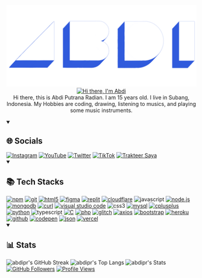 <p align="center">
<img src="/assets/abdipr.png" alt="abdipr" width="720">
<a href="https://github.com/abdipr" target="_blank">
  <img src="https://readme-typing-svg.demolab.com?font=Fira+Code&pause=1000&color=335DDD&center=true&vCenter=true&random=false&width=435&lines=Hi+there!+I'm+Abdi;I+am+a+programmer;I+do+anything+interesting;Connect+with+me!" alt="Hi there, I'm Abdi"></a><br>
Hi there, this is Abdi Putrana Radian. I am 15 years old. I live in Subang, Indonesia. My Hobbies are coding, drawing, listening to musics, and playing some music instruments.
</p>

<details open>
  <summary><h2>🌐 Socials</h2></summary>
<a href="https://instagram.com/abdiputranar" target="_blank"><img src="https://img.shields.io/badge/Instagram-%23E4405F.svg?logo=Instagram&logoColor=white" alt="Instagram"></a>
<a href="https://youtube.com/@abdipr" target="_blank"><img src="https://img.shields.io/badge/YouTube-%23FF0000.svg?logo=YouTube&logoColor=white" alt="YouTube"></a>
<a href="https://twitter.com/abdiputranar" target="_blank"><img src="https://img.shields.io/badge/X-%23000000.svg?logo=X&logoColor=white" alt="Twitter"></a>
<a href="https://www.tiktok.com/@abdiputranar" target="_blank"><img src="https://img.shields.io/badge/TikTok-%23000000.svg?logo=TikTok&logoColor=white" alt="TikTok"></a>
<a href="https://trakteer.id/abdipr" target="_blank"><img id="wse-buttons-preview" src="https://cdn.trakteer.id/images/embed/trbtn-red-1.png?date=18-11-2023" height="30" style="border: 0px; height: 30px;" alt="Trakteer Saya"></a>
</details>

<details open>
  <summary><h2>📚 Tech Stacks</h2></summary>
<a href='https://www.npmjs.com' target="_blank"><img alt='npm' src='https://img.shields.io/badge/npm-100000?style=flat-square&logo=npm&logoColor=white&labelColor=CB3837&color=CB3837'/></a>
<a href='https://git-scm.com/' target="_blank"><img alt='git' src='https://img.shields.io/badge/Git-100000?style=flat-square&logo=git&logoColor=white&labelColor=F05032&color=F05032'/></a>
<a href='https://www.w3.org/html/logo/' target="_blank"><img alt='html5' src='https://img.shields.io/badge/HTML5-100000?style=flat-square&logo=html5&logoColor=white&labelColor=E34F26&color=E34F26'/></a>
<a href='https://figma.com' target="_blank"><img alt='figma' src='https://img.shields.io/badge/Figma-100000?style=flat-square&logo=figma&logoColor=white&labelColor=F24E1E&color=F24E1E'/></a>
<a href='https://figma.com' target="_blank"><img alt='replit' src='https://img.shields.io/badge/Replit-100000?style=flat-square&logo=replit&logoColor=white&labelColor=F26207&color=F26207'/></a>
<a href='https://cloudflare.com' target="_blank"><img alt='cloudflare' src='https://img.shields.io/badge/Cloudflare-100000?style=flat-square&logo=cloudflare&logoColor=FFFFFF&labelColor=F38020&color=F38020'/></a>
<img alt='javascript' src='https://img.shields.io/badge/Javascript-100000?style=flat-square&logo=javascript&logoColor=F7DF1E&labelColor=000000&color=F7DF1E'/>
<a href='https://nodejs.org' target="_blank"><img alt='node.js' src='https://img.shields.io/badge/Node.js-100000?style=flat-square&logo=node.js&logoColor=FFFFFF&labelColor=339933&color=339933'/></a>
<a href='https://mongodb.com' target="_blank"><img alt='mongodb' src='https://img.shields.io/badge/MongoDB-100000?style=flat-square&logo=mongodb&logoColor=FFFFFF&labelColor=47A248&color=47A248'/></a>
<a href='https://curl.haxx.se' target="_blank"><img alt='curl' src='https://img.shields.io/badge/cURL-100000?style=flat-square&logo=curl&logoColor=FFFFFF&labelColor=073551&color=073551'/></a>
<a href='https://code.visualstudio.com/' target="_blank"><img alt='visual studio code' src='https://img.shields.io/badge/VSCode-100000?style=flat-square&logo=visual studio code&logoColor=FFFFFF&labelColor=007ACC&color=007ACC'/></a>
<img alt='css3' src='https://img.shields.io/badge/CSS3-100000?style=flat-square&logo=css3&logoColor=FFFFFF&labelColor=1572B6&color=1572B6'/>
<a href='https://mysql.com' target="_blank"><img alt='mysql' src='https://img.shields.io/badge/MySQL-100000?style=flat-square&logo=mysql&logoColor=FFFFFF&labelColor=4479A1&color=4479A1'/></a>
<a href='' target="_blank"><img alt='cplusplus' src='https://img.shields.io/badge/C++-100000?style=flat-square&logo=cplusplus&logoColor=FFFFFF&labelColor=00599C&color=00599C'/></a>
<a href='https://python.org' target="_blank"><img alt='python' src='https://img.shields.io/badge/Python-100000?style=flat-square&logo=python&logoColor=FFFFFF&labelColor=3776AB&color=3776AB'/></a>
<img alt='typescript' src='https://img.shields.io/badge/TypeScript-100000?style=flat-square&logo=typescript&logoColor=FFFFFF&labelColor=3178C6&color=3178C6'/>
<a href='' target="_blank"><img alt='C' src='https://img.shields.io/badge/C-100000?style=flat-square&logo=C&logoColor=FFFFFF&labelColor=A8B9CC&color=A8B9CC'/></a>
<a href='https://php.net' target="_blank"><img alt='php' src='https://img.shields.io/badge/PHP-100000?style=flat-square&logo=php&logoColor=FFFFFF&labelColor=777BB4&color=777BB4'/></a>
<a href='https://glitch.com' target="_blank"><img alt='glitch' src='https://img.shields.io/badge/Glitch-100000?style=flat-square&logo=glitch&logoColor=FFFFFF&labelColor=3333FF&color=3333FF'/></a>
<a href='https://axios-http.com' target="_blank"><img alt='axios' src='https://img.shields.io/badge/Axios-100000?style=flat-square&logo=axios&logoColor=FFFFFF&labelColor=5A29E4&color=5A29E4'/></a>
<a href='https://getbootstrap.com/' target="_blank"><img alt='bootstrap' src='https://img.shields.io/badge/Bootstrap-100000?style=flat-square&logo=bootstrap&logoColor=FFFFFF&labelColor=7952B3&color=7952B3'/></a>
<a href='https://heroku.com/' target="_blank"><img alt='heroku' src='https://img.shields.io/badge/Heroku-100000?style=flat-square&logo=heroku&logoColor=FFFFFF&labelColor=430098&color=430098'/></a>
<a href='https://github.com/' target="_blank"><img alt='github' src='https://img.shields.io/badge/GitHub-100000?style=flat-square&logo=github&logoColor=FFFFFF&labelColor=181717&color=181717'/></a>
<a href='https://codepen.io/' target="_blank"><img alt='codepen' src='https://img.shields.io/badge/CodePen-100000?style=flat-square&logo=codepen&logoColor=FFFFFF&labelColor=000000&color=000000'/></a>
<a href='https://json.org' target="_blank"><img alt='json' src='https://img.shields.io/badge/JSON-100000?style=flat-square&logo=json&logoColor=FFFFFF&labelColor=000000&color=000000'/></a>
<a href='https://vercel.com' target="_blank"><img alt='vercel' src='https://img.shields.io/badge/Vercel-100000?style=flat-square&logo=vercel&logoColor=FFFFFF&labelColor=000000&color=000000'/></a>
</details>
<details open>
  <summary><h2>📊 Stats</h2></summary>
<img src="https://streak-stats.demolab.com/?user=abdipr&theme=github-dark-blue" alt="abdipr's GitHub Streak">
<img src="https://github-readme-stats.vercel.app/api/top-langs/?username=abdipr&layout=compact&theme=github_dark&show_icons=true" alt="abdipr's Top Langs">
<img src="https://github-readme-stats.vercel.app/api?username=abdipr&layout=compact&theme=github_dark&show_icons=true" alt="abdipr's Stats">
</details>
<a href='https://github.com/abdipr' target="_blank"><img src="https://img.shields.io/github/followers/abdipr?style=flat-square&color=335DDD" alt="GitHub Followers"></a>
<a href='https://github.com/abdipr' target="_blank"><img src="https://komarev.com/ghpvc/?username=abdipr&style=flat-square" alt="Profile Views"></a>
